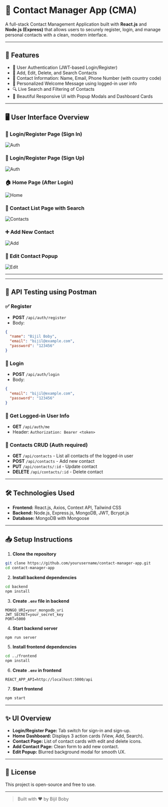 # 📇 Contact Manager App (CMA)

A full-stack Contact Management Application built with **React.js** and **Node.js (Express)** that allows users to securely register, login, and manage personal contacts with a clean, modern interface.

---

## 🚀 Features

- 🔐 User Authentication (JWT-based Login/Register)
- 📇 Add, Edit, Delete, and Search Contacts
- 🧾 Contact Information: Name, Email, Phone Number (with country code)
- 🙋 Personalized Welcome Message using logged-in user info
- 🔍 Live Search and Filtering of Contacts
- 🎨 Beautiful Responsive UI with Popup Modals and Dashboard Cards

---

## 🖥️ User Interface Overview

### 🔐 Login/Register  Page (Sign In)
![Auth](screenshots/signin.png)

### 🔐 Login/Register  Page (Sign Up)
![Auth](screenshots/signup.png)

### 🏠 Home Page (After Login)
![Home](screenshots/home.png)

### 📇 Contact List Page with Search
![Contacts](screenshots/contacts.png)

### ➕ Add New Contact
![Add](screenshots/add.png)

### 📝 Edit Contact Popup
![Edit](screenshots/edit.png)

---


---


## 🧪 API Testing using Postman

### ✅ Register

- **POST** `/api/auth/register`
- Body:
```json
{
  "name": "Bijil Boby",
  "email": "bijil@example.com",
  "password": "123456"
}
```

### 🔐 Login

- **POST** `/api/auth/login`
- Body:
```json
{
  "email": "bijil@example.com",
  "password": "123456"
}
```

### 🙋 Get Logged-in User Info

- **GET** `/api/auth/me`
- Header: `Authorization: Bearer <token>`

### 📇 Contacts CRUD (Auth required)

- **GET** `/api/contacts` - List all contacts of the logged-in user
- **POST** `/api/contacts` - Add new contact
- **PUT** `/api/contacts/:id` - Update contact
- **DELETE** `/api/contacts/:id` - Delete contact

---

## 🛠️ Technologies Used

- **Frontend:** React.js, Axios, Context API, Tailwind CSS
- **Backend:** Node.js, Express.js, MongoDB, JWT, Bcrypt.js
- **Database:** MongoDB with Mongoose

---

## 📥 Setup Instructions

1. **Clone the repository**
```bash
git clone https://github.com/yourusername/contact-manager-app.git
cd contact-manager-app
```

2. **Install backend dependencies**
```bash
cd backend
npm install
```
3. **Create `.env` file in backend**
```
MONGO_URI=your_mongodb_uri
JWT_SECRET=your_secret_key
PORT=5000
```

4. **Start backend server**
```bash
npm run server
```

5. **Install frontend dependencies**
```bash
cd ../frontend
npm install
```

6. **Create `.env` in frontend**
```
REACT_APP_API=http://localhost:5000/api
```

7. **Start frontend**
```bash
npm start
```

---

## ✨ UI Overview

- **Login/Register Page:** Tab switch for sign-in and sign-up.
- **Home Dashboard:** Displays 3 action cards (View, Add, Search).
- **Contact Page:** List of contact cards with edit and delete icons.
- **Add Contact Page:** Clean form to add new contact.
- **Edit Popup:** Blurred background modal for smooth UX.

---

## 📄 License

This project is open-source and free to use.

---

> Built with ❤️ by Bijil Boby
